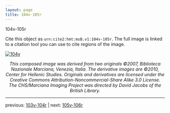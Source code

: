 ```yaml
---
layout: page
title: 104v-105r
---
```


104v-105r

Cite this object as `urn:cite2:hmt:msB.v1:104v-105r`. The full image is linked to a citation tool you can use to cite regions of the image.

[![104v](http://www.homermultitext.org/iipsrv?IIIF=/project/homer/pyramidal/deepzoom/hmt/vbbifolio/v1/vb_104v_105r.tif/full/800,/0/default.jpg)](http://www.homermultitext.org/ict2/?urn=urn:cite2:hmt:vbbifolio.v1:vb_104v_105r) 

<p style="text-align: center; font-style: italic;">This composed image was derived from two originals ©2007, Biblioteca Nazionale Marciana, Venezia, Italia. The derivative images are ©2010, Center for Hellenic Studies. Originals and derivatives are licensed under the Creative Commons Attribution-Noncommercial-Share Alike 3.0 License. The CHS/Marciana Imaging Project was directed by David Jacobs of the British Library.</p>

---

previous: [103v-104r](../103v-104r/) | next: [105v-106r](../105v-106r/)